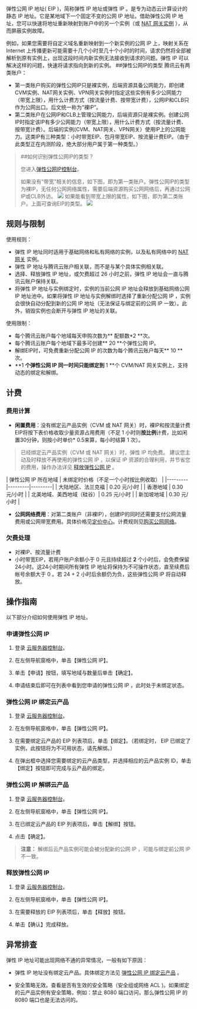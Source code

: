 弹性公网 IP 地址( EIP )，简称弹性 IP 地址或弹性 IP 。是专为动态云计算设计的静态 IP 地址。它是某地域下一个固定不变的公网 IP 地址。借助弹性公网 IP 地址，您可以快速将地址重新映射到账户中的另一个实例（或  [NAT 网关实例](/doc/product/215/%E7%BD%91%E5%85%B3#2.-nat.E7.BD.91.E5.85.B3) ），从而屏蔽实例故障。

例如，如果您需要将自定义域名重新映射到一个新实例的公网 IP 上，映射关系在 Internet 上传播更新可能需要十几个小时至几十个小时的时间，请求仍然将全部被解析到原有实例上，出现这段时间内新实例无法接收到请求的问题。弹性 IP 可以解决这样的问题，快速将请求指向到新的实例。
##弹性公网IP的类型
腾讯云有两类账户：

- 第一类账户购买的弹性公网IP只是裸实例，后端资源具备公网能力，即创建CVM实例、NAT网关实例、VPN网关实例时指定这些实例有多少公网能力（带宽上限），用什么计费方式（按流量计费、按带宽计费），公网IP和CLB只作为公网出口。后文统一称为“裸IP”。
- 第二类账户在公网IP和CLB上管理公网能力，后端资源只是裸实例。创建公网IP时指定该IP有多少公网能力（带宽上限），用什么计费方式（按流量计费、按带宽计费）。后端的实例(CVM、NAT网关、VPN网关）使用IP上的公网能力。这类IP有三种类型：小时带宽EIP、包月带宽EIP、按流量计费EIP。（由于此类型正在内测阶段，绝大部分用户属于第一种类型。）

>##如何识别弹性公网IP的类型？
>
>您进入[弹性公网IP控制台](https://console.cloud.tencent.com/cvm/eip)。
>
>如果没有“带宽”相关的信息，如下图，即为第一类账户。弹性公网IP的类型为裸IP，无任何公网网络属性，需要后端资源购买公网网络后，再通过公网IP或CLB外访。
>![](http://imglink-1251740579.coscd.myqcloud.com/IP%E7%B1%BB%E5%9E%8B.png?sign=6qJuMsX+LUDu3+Ia9ftmc0xmIzphPTEyNTE3NDA1Nzkmaz1BS0lEZTlTY1lGaXZ4bE1pdHBoMklJNGJ1eXBWeUNEMUx1NzUmZT0xNTE1NjM4MjkxJnQ9MTUxMzA0NjI5MSZyPTE3MDE0OTc3MjcmZj0vSVAlRTclQjElQkIlRTUlOUUlOEIucG5nJmI9aW1nbGluaw==)
>如果能看到带宽上限的属性，如下图，即为第二类账户。上面可查询EIP的类型。
>![](http://imglink-1251740579.coscd.myqcloud.com/IP%E7%B1%BB%E5%9E%8B2.png?sign=+9+1zxULm1O6Ce7bd7rddJpOJ1NhPTEyNTE3NDA1Nzkmaz1BS0lEZTlTY1lGaXZ4bE1pdHBoMklJNGJ1eXBWeUNEMUx1NzUmZT0xNTE1NjM4MjkxJnQ9MTUxMzA0NjI5MSZyPTIwNzYwNTkyMTEmZj0vSVAlRTclQjElQkIlRTUlOUUlOEIyLnBuZyZiPWltZ2xpbms=)

## 规则与限制
使用规则：
 - 弹性 IP 地址同时适用于基础网络和私有网络的实例，以及私有网络中的 [NAT 网关](/doc/product/215/4975) 实例。
 - 弹性 IP 地址与腾讯云账户相关联，而不是与某个具体实例相关联。
 - 选择、释放弹性 IP 地址，或欠费超过 26 小时之前，弹性 IP 地址会一直与腾讯云账户保持关联。
 - 将弹性 IP 地址与实例绑定时，实例的当前公网 IP 地址会释放到基础网络公网 IP 地址池中。如果将弹性 IP 地址与实例解绑时选择了重新分配公网 IP ，实例会很快自动分配到新的公网 IP 地址（无法保证与绑定前的公网 IP 一致）。此外，销毁实例也会断开与弹性 IP 地址的关联。
 
使用限制：
 - 每个腾讯云账户每个地域每天申购次数为** 配额数\*2 **次。
 - 每个腾讯云账户每个地域下最多可创建** 20 **个弹性公网 IP。
 - 解绑EIP时，可免费重新分配公网 IP 的次数为每个腾讯云账户每天** 10 **次。
 - **1 **个弹性公网 IP 同一时间只能绑定到** 1 **个 CVM/NAT 网关实例上，支持动态的绑定和解绑。 


## 计费
### 费用计算

 - **闲置费用**：没有绑定云产品实例（CVM 或 NAT 网关）时，裸IP和按流量计费EIP将按下表价格收取少量资源占用费用（不足 1 小时则**按比例**计费，比如闲置30分钟，则按小时单价\* 0.5来算，每小时结算 1 次）。

> 已经绑定云产品实例（CVM 或 NAT 网关）时，弹性 IP 均免费。
建议您主动及时释放不再使用的弹性公网 IP ，以保证 IP 资源的合理利用，并节省您的费用，操作办法详见 [释放弹性公网 IP](#jump) 。

| 弹性公网 IP 所在地域 | 未绑定时价格（不足一个小时按比例收取） |
|---------|---------|---------|
| 大陆地区、法兰克福  | 0.20 元/小时 | 
| 香港地域 | 0.30 元/小时 | 
| 北美地域、美西地域（硅谷）| 0.25 元/小时 | 
| 新加坡地域 | 0.30 元/小时 | 

- **公网网络费用**：对第二类账户（非裸IP），创建IP的同时还需要支付公网流量费用或公网带宽费用。具体价格见[定价中心](https://buy.cloud.tencent.com/price/cvm#tab0-list2 )。计费规则见[购买公网网络](https://cloud.tencent.com/document/product/213/10579 )。

### 欠费处理
 - 对裸IP、按流量计费
 - 小时带宽EIP，若用户账户余额小于 0 元且持续超过 **2** 个小时后，会免费保留24小时。这24小时期间所有弹性 IP 地址将保持为不可操作状态，直至续费后帐号余额大于 0 。若 24 + 2 小时后余额仍为负，这些弹性公网 IP 将自动释放。


## 操作指南
以下部分介绍如何使用弹性 IP 地址。

### 申请弹性公网 IP 

 1. 登录 [云服务器控制台](https://console.cloud.tencent.com/cvm)。
	
 2. 在左侧导航窗格中，单击【弹性公网 IP】。

 3. 单击【申请】按钮，填写地域与数量后单击【确定】。

 4. 申请结束后即可在列表中看到您申请的弹性公网 IP ，此时处于未绑定状态。

<span id = "jump2">  </span>
### 弹性公网 IP 绑定云产品

 1. 登录 [云服务器控制台](https://console.cloud.tencent.com/cvm)。

 2. 在左侧导航窗格中，单击【弹性公网 IP】。

 3. 在需要绑定云产品的 EIP 列表项后，单击【绑定】。（若绑定时， EIP 已绑定了实例，此按钮将为不可用状态，请先解绑。）
	
 4. 在弹出框中选择您需要绑定的云产品类型，并选择相应的云产品实例 ID，单击【绑定】按钮即可完成与云产品的绑定。

### 弹性公网 IP 解绑云产品

 1. 登录 [云服务器控制台](https://console.cloud.tencent.com/cvm)。

 2. 在左侧导航窗格中，单击【弹性公网 IP】。

 3. 在已绑定云产品的 EIP 列表项后，单击【解绑】按钮。

 4. 点击【确定】。
 
>**注意：**
>解绑后云产品实例可能会被分配新的公网 IP ，可能与绑定前公网 IP 不一致。

<span id = "jump">  </span>
### 释放弹性公网 IP
 1. 登录 [云服务器控制台](https://console.cloud.tencent.com/cvm)。

 2. 在左侧导航窗格中，单击【弹性公网 IP】。

 3. 在需要释放的 EIP 列表项后，单击【释放】按钮。

 4. 单击【确认】完成释放。

## 异常排查
弹性 IP 地址可能出现网络不通的异常情况，一般有如下原因： 

- 弹性 IP 地址没有绑定云产品。具体绑定方法见 [弹性公网 IP 绑定云产品](#jump2) 。

- 安全策略无效。查看是否有生效的安全策略（安全组或网络 ACL )。如果绑定的云产品实例有安全策略，例如：禁止 8080 端口访问，那么弹性公网 IP 的 8080 端口也是无法访问的。

